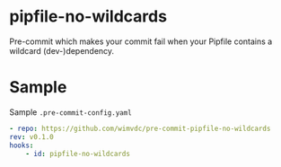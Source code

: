 # pipfile-no-wildcards

Pre-commit which makes your commit fail when your Pipfile contains a wildcard (dev-)dependency.

# Sample

Sample `.pre-commit-config.yaml`

```yaml
- repo: https://github.com/wimvdc/pre-commit-pipfile-no-wildcards
rev: v0.1.0
hooks:
    - id: pipfile-no-wildcards
```
